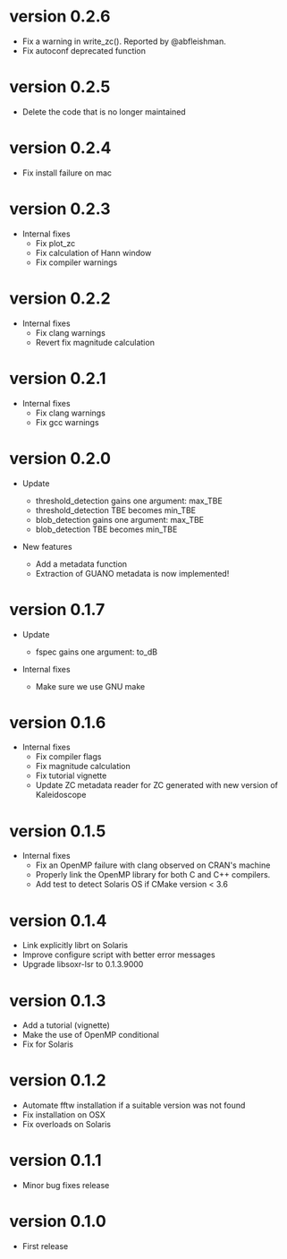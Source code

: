 # version 0.2.6

* Fix a warning in write_zc(). Reported by @abfleishman.  
* Fix autoconf deprecated function

# version 0.2.5

* Delete the code that is no longer maintained

# version 0.2.4

* Fix install failure on mac

# version 0.2.3

* Internal fixes
  * Fix plot_zc
  * Fix calculation of Hann window
  * Fix compiler warnings

# version 0.2.2

* Internal fixes
  * Fix clang warnings
  * Revert fix magnitude calculation
  
# version 0.2.1

* Internal fixes
  * Fix clang warnings
  * Fix gcc warnings

# version 0.2.0

* Update
  * threshold_detection gains one argument: max_TBE
  * threshold_detection TBE becomes min_TBE
  * blob_detection gains one argument: max_TBE
  * blob_detection TBE becomes min_TBE
  
* New features
  * Add a metadata function
  * Extraction of GUANO metadata is now implemented!

# version 0.1.7

* Update
  * fspec gains one argument: to_dB

* Internal fixes
  * Make sure we use GNU make

# version 0.1.6

* Internal fixes
  * Fix compiler flags
  * Fix magnitude calculation
  * Fix tutorial vignette
  * Update ZC metadata reader for ZC generated with new version of Kaleidoscope

# version 0.1.5

* Internal fixes
  * Fix an OpenMP failure with clang observed on CRAN's machine
  * Properly link the OpenMP library for both C and C++ compilers.
  * Add test to detect Solaris OS if CMake version < 3.6
  
# version 0.1.4

* Link explicitly librt on Solaris
* Improve configure script with better error messages
* Upgrade libsoxr-lsr to 0.1.3.9000

# version 0.1.3

* Add a tutorial (vignette)
* Make the use of OpenMP conditional
* Fix for Solaris

# version 0.1.2

* Automate fftw installation if a suitable version was not found
* Fix installation on OSX
* Fix overloads on Solaris

# version 0.1.1

* Minor bug fixes release

# version 0.1.0

* First release
